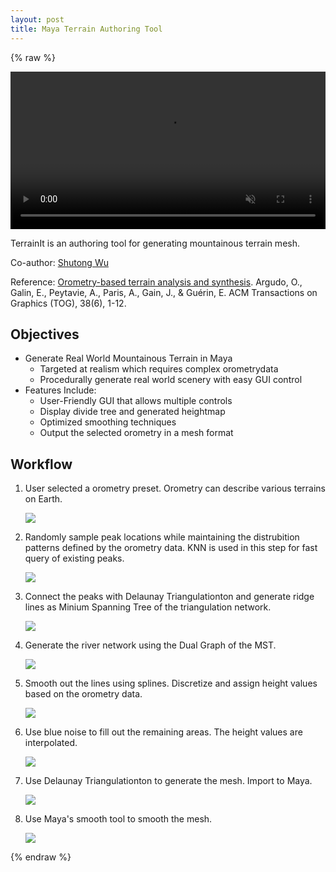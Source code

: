 ```yaml
---
layout: post
title: Maya Terrain Authoring Tool
---
```


{% raw %}

<video src="https://user-images.githubusercontent.com/28486541/280823292-7fbc4cfc-17c3-4752-a98c-fced603037b4.mp4" data-canonical-src="
https://user-images.githubusercontent.com/28486541/280823292-7fbc4cfc-17c3-4752-a98c-fced603037b4.mp4" controls="controls" autoplay = "autoplay" muted="muted" loop="loop" class="d-block rounded-bottom-2 border-top width-fit" start="10" style="width:100%"></video>

TerrainIt is an authoring tool for generating mountainous terrain mesh.

Co-author: [Shutong Wu](https://github.com/ScriptWonder)

Reference: [Orometry-based terrain analysis and synthesis](https://dl.acm.org/doi/10.1145/3355089.3356535). Argudo, O., Galin, E., Peytavie, A., Paris, A., Gain, J., & Guérin, E. ACM Transactions on Graphics (TOG), 38(6), 1-12.

## Objectives
- Generate Real World Mountainous Terrain in Maya
  - Targeted at realism which requires complex orometrydata
  - Procedurally generate real world scenery with easy GUI control
- Features Include:
  - User-Friendly GUI that allows multiple controls
  - Display divide tree and generated heightmap
  - Optimized smoothing techniques
  - Output the selected orometry in a mesh format

## Workflow

1. User selected a orometry preset. Orometry can describe various terrains on Earth.

    ![](imgs/orometry.png)

2. Randomly sample peak locations while maintaining the distrubition patterns defined by the orometry data. KNN is used in this step for fast query of existing peaks.

    ![](imgs/terrainit1.png)

3. Connect the peaks with Delaunay Triangulationton and generate ridge lines as Minium Spanning Tree of the triangulation network.

    ![](imgs/terrainit2.png)

4. Generate the river network using the Dual Graph of the MST.

    ![](imgs/terrainit3.png)

5. Smooth out the lines using splines. Discretize and assign height values based on the orometry data.

    ![](imgs/terrainit4.png)

6. Use blue noise to fill out the remaining areas. The height values are interpolated.

    ![](imgs/terrainit5.png)

7. Use Delaunay Triangulationton to generate the mesh. Import to Maya.

    ![](imgs/terrainit6.png)

8. Use Maya's smooth tool to smooth the mesh.

    ![](imgs/terrainit7.png)

{% endraw %}